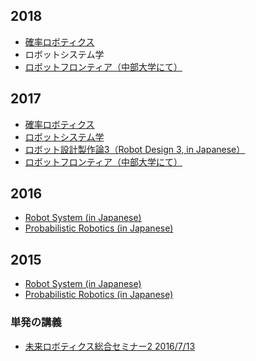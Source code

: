 <h2>2018</h2>
<ul>
 	<li><a href="https://lab.ueda.tech/?page_id=3441">確率ロボティクス</a></li>
 	<li>ロボットシステム学</li>
 	<li><a href="https://lab.ueda.tech/?page_id=3376">ロボットフロンティア（中部大学にて）</a></li>
</ul>
<h2>2017</h2>
<ul>
 	<li><a href="https://lab.ueda.tech/?page_id=3137">確率ロボティクス</a></li>
 	<li><a href="https://lab.ueda.tech/?page_id=3112">ロボットシステム学</a></li>
 	<li><a href="https://lab.ueda.tech/?page_id=1767">ロボット設計製作論3（Robot Design 3, in Japanese）</a></li>
 	<li><a href="https://lab.ueda.tech/?page_id=2985">ロボットフロンティア（中部大学にて）</a></li>
</ul>
<h2>2016</h2>
<ul>
 	<li><a href="https://lab.ueda.tech/?page_id=1152">Robot System (in Japanese)</a></li>
 	<li><a href="https://lab.ueda.tech/?page_id=1233">Probabilistic Robotics (in Japanese)</a></li>
</ul>
<h2>2015</h2>
<ul>
 	<li><a href="https://lab.ueda.tech/?page_id=169">Robot System (in Japanese)</a></li>
 	<li><a href="https://lab.ueda.tech/?page_id=180">Probabilistic Robotics (in Japanese)</a></li>
</ul>
<h3>単発の講義</h3>
<ul>
 	<li><a href="https://lab.ueda.tech/?presenpress=2016%e5%b9%b4%e5%ba%a6-%e6%9c%aa%e6%9d%a5%e3%83%ad%e3%83%9c%e3%83%86%e3%82%a3%e3%82%af%e3%82%b9%e7%b7%8f%e5%90%88%e3%82%bb%e3%83%9f%e3%83%8a%e3%83%bc%ef%bc%92">未来ロボティクス総合セミナー2 2016/7/13</a></li>
</ul>
